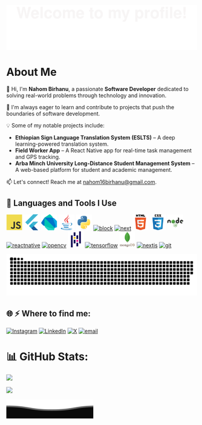 ![](assets/Bottom_up.svg)
# About Me

👋 Hi, I'm **Nahom Birhanu**, a passionate **Software Developer** dedicated to solving real-world problems through technology and innovation. 

🚀 I'm always eager to learn and contribute to projects that push the boundaries of software development.

💡 Some of my notable projects include:
- **Ethiopian Sign Language Translation System (ESLTS)** – A deep learning-powered translation system.
- **Field Worker App** – A React Native app for real-time task management and GPS tracking.
- **Arba Minch University Long-Distance Student Management System** – A web-based platform for student and academic management.

📫 Let's connect! Reach me at [nahom16birhanu@gmail.com](mailto:nahom16birhanu@gmail.com).


<h2>🚀 Languages and Tools I Use</h2>
<p><a target="_blank" href="https://raw.githubusercontent.com/devicons/devicon/master/icons/javascript/javascript-original.svg" style="display: inline-block;"><img src="https://raw.githubusercontent.com/devicons/devicon/master/icons/javascript/javascript-original.svg" alt="javascript" width="42" height="42" /></a>
<a target="_blank" href="https://raw.githubusercontent.com/devicons/devicon/master/icons/flutter/flutter-original.svg" style="display: inline-block;"><img src="https://raw.githubusercontent.com/devicons/devicon/master/icons/flutter/flutter-original.svg" alt="flutter" width="42" height="42" /></a>
<a target="_blank" href="https://raw.githubusercontent.com/devicons/devicon/master/icons/dart/dart-original.svg" style="display: inline-block;"><img src="https://raw.githubusercontent.com/devicons/devicon/master/icons/dart/dart-original.svg" alt="dart" width="42" height="42" /></a>
<a target="_blank" href="https://raw.githubusercontent.com/devicons/devicon/master/icons/java/java-original.svg" style="display: inline-block;"><img src="https://raw.githubusercontent.com/devicons/devicon/master/icons/java/java-original.svg" alt="java" width="42" height="42" /></a>
<a target="_blank" href="https://raw.githubusercontent.com/devicons/devicon/master/icons/python/python-original.svg" style="display: inline-block;"><img src="https://raw.githubusercontent.com/devicons/devicon/master/icons/python/python-original.svg" alt="python" width="42" height="42" /></a>
<a target="_blank" href="https://raw.githubusercontent.com/devicons/devicon/master/icons/block/block-original-wordmark.svg" style="display: inline-block;"><img src="https://raw.githubusercontent.com/devicons/devicon/master/icons/block/block-original-wordmark.svg" alt="block" width="42" height="42" /></a>
<a target="_blank" href="https://raw.githubusercontent.com/devicons/devicon/master/icons/next/next-original.svg" style="display: inline-block;"><img src="https://raw.githubusercontent.com/devicons/devicon/master/icons/next/next-original.svg" alt="next" width="42" height="42" /></a>
<a target="_blank" href="https://raw.githubusercontent.com/devicons/devicon/master/icons/html5/html5-original-wordmark.svg" style="display: inline-block;"><img src="https://raw.githubusercontent.com/devicons/devicon/master/icons/html5/html5-original-wordmark.svg" alt="html5" width="42" height="42" /></a>
<a target="_blank" href="https://raw.githubusercontent.com/devicons/devicon/master/icons/css3/css3-original-wordmark.svg" style="display: inline-block;"><img src="https://raw.githubusercontent.com/devicons/devicon/master/icons/css3/css3-original-wordmark.svg" alt="css3" width="42" height="42" /></a>
<a target="_blank" href="https://raw.githubusercontent.com/devicons/devicon/master/icons/nodejs/nodejs-original-wordmark.svg" style="display: inline-block;"><img src="https://raw.githubusercontent.com/devicons/devicon/master/icons/nodejs/nodejs-original-wordmark.svg" alt="nodejs" width="42" height="42" /></a>
<a target="_blank" href="https://reactnative.dev/img/header_logo.svg" style="display: inline-block;"><img src="https://reactnative.dev/img/header_logo.svg" alt="reactnative" width="42" height="42" /></a>
<a target="_blank" href="https://www.vectorlogo.zone/logos/opencv/opencv-icon.svg" style="display: inline-block;"><img src="https://www.vectorlogo.zone/logos/opencv/opencv-icon.svg" alt="opencv" width="42" height="42" /></a>
<a target="_blank" href="https://raw.githubusercontent.com/devicons/devicon/2ae2a900d2f041da66e950e4d48052658d850630/icons/pandas/pandas-original.svg" style="display: inline-block;"><img src="https://raw.githubusercontent.com/devicons/devicon/2ae2a900d2f041da66e950e4d48052658d850630/icons/pandas/pandas-original.svg" alt="pandas" width="42" height="42" /></a>
<a target="_blank" href="https://www.vectorlogo.zone/logos/tensorflow/tensorflow-icon.svg" style="display: inline-block;"><img src="https://www.vectorlogo.zone/logos/tensorflow/tensorflow-icon.svg" alt="tensorflow" width="42" height="42" /></a>
<a target="_blank" href="https://raw.githubusercontent.com/devicons/devicon/master/icons/mongodb/mongodb-original-wordmark.svg" style="display: inline-block;"><img src="https://raw.githubusercontent.com/devicons/devicon/master/icons/mongodb/mongodb-original-wordmark.svg" alt="mongodb" width="42" height="42" /></a>
<a target="_blank" href="https://cdn.worldvectorlogo.com/logos/nextjs-2.svg" style="display: inline-block;"><img src="https://cdn.worldvectorlogo.com/logos/nextjs-2.svg" alt="nextjs" width="42" height="42" /></a>
<a target="_blank" href="https://www.vectorlogo.zone/logos/git-scm/git-scm-icon.svg" style="display: inline-block;"><img src="https://www.vectorlogo.zone/logos/git-scm/git-scm-icon.svg" alt="git" width="42" height="42" /></a>
</p>

<picture>
  <source media="(prefers-color-scheme: dark)" srcset="https://raw.githubusercontent.com/NahomBirhanu/NahomBirhanu/output/github-snake-dark.svg" />
  <source media="(prefers-color-scheme: light)" srcset="https://raw.githubusercontent.com/NahomBirhanu/NahomBirhanu/output/github-snake.svg" />
  <img alt="github-snake" src="https://raw.githubusercontent.com/NahomBirhanu/NahomBirhanu/output/github-snake.svg" />
</picture>





## 🌐 ⚡️ Where to find me:
[![Instagram](https://img.shields.io/badge/Instagram-%23E4405F.svg?logo=Instagram&logoColor=white)](https://www.instagram.com/nahom_birhanu_a/) [![LinkedIn](https://img.shields.io/badge/LinkedIn-%230077B5.svg?logo=linkedin&logoColor=white)](https://linkedin.com/in/https://www.linkedin.com/in/nahom-birhanu/) [![X](https://img.shields.io/badge/X-black.svg?logo=X&logoColor=white)](https://x.com/nahom_b_araya) [![email](https://img.shields.io/badge/Email-D14836?logo=gmail&logoColor=white)](mailto:nahom16birhanu@gmail.com) 
# 📊 GitHub Stats:
![](https://github-readme-stats.vercel.app/api?username=NahomBirhanu&theme=dark&hide_border=false&include_all_commits=false&count_private=false)<br/>

![](https://github-readme-stats.vercel.app/api/top-langs/?username=NahomBirhanu&theme=dark&hide_border=false&include_all_commits=false&count_private=false&layout=compact)


![](assets/Bottom_down.svg)
